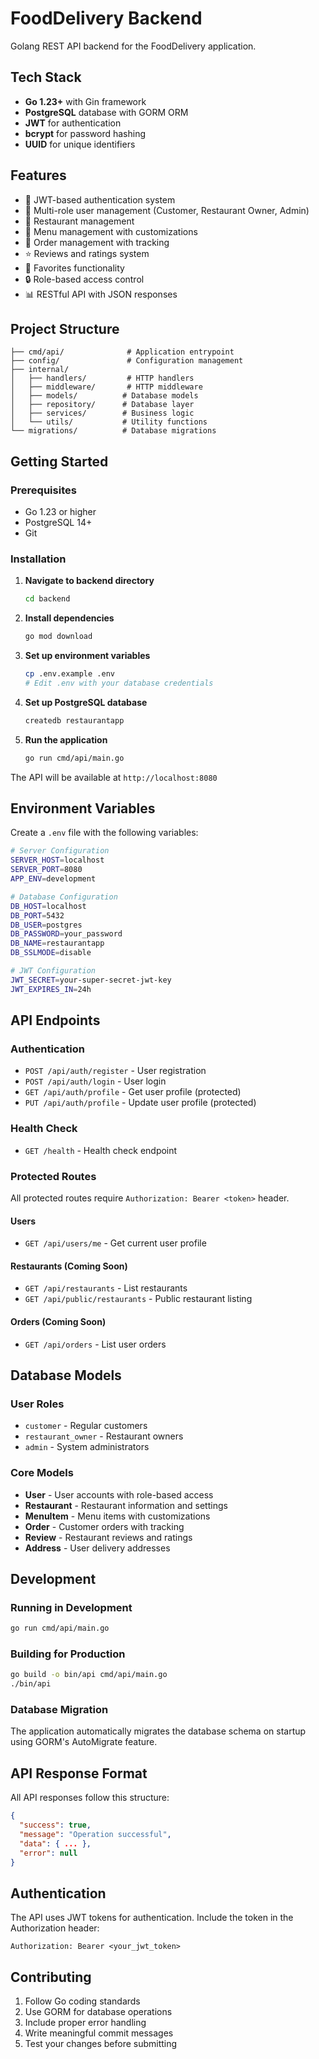 # FoodDelivery Backend

Golang REST API backend for the FoodDelivery application.

## Tech Stack

- **Go 1.23+** with Gin framework
- **PostgreSQL** database with GORM ORM
- **JWT** for authentication
- **bcrypt** for password hashing
- **UUID** for unique identifiers

## Features

- 🔐 JWT-based authentication system
- 👥 Multi-role user management (Customer, Restaurant Owner, Admin)
- 🏪 Restaurant management
- 🍕 Menu management with customizations
- 📝 Order management with tracking
- ⭐ Reviews and ratings system
- 💫 Favorites functionality
- 🔒 Role-based access control
- 📊 RESTful API with JSON responses

## Project Structure

```
├── cmd/api/              # Application entrypoint
├── config/               # Configuration management
├── internal/
│   ├── handlers/         # HTTP handlers
│   ├── middleware/       # HTTP middleware
│   ├── models/          # Database models
│   ├── repository/      # Database layer
│   ├── services/        # Business logic
│   └── utils/           # Utility functions
└── migrations/          # Database migrations
```

## Getting Started

### Prerequisites

- Go 1.23 or higher
- PostgreSQL 14+
- Git

### Installation

1. **Navigate to backend directory**
   ```bash
   cd backend
   ```

2. **Install dependencies**
   ```bash
   go mod download
   ```

3. **Set up environment variables**
   ```bash
   cp .env.example .env
   # Edit .env with your database credentials
   ```

4. **Set up PostgreSQL database**
   ```bash
   createdb restaurantapp
   ```

5. **Run the application**
   ```bash
   go run cmd/api/main.go
   ```

The API will be available at `http://localhost:8080`

## Environment Variables

Create a `.env` file with the following variables:

```bash
# Server Configuration
SERVER_HOST=localhost
SERVER_PORT=8080
APP_ENV=development

# Database Configuration
DB_HOST=localhost
DB_PORT=5432
DB_USER=postgres
DB_PASSWORD=your_password
DB_NAME=restaurantapp
DB_SSLMODE=disable

# JWT Configuration
JWT_SECRET=your-super-secret-jwt-key
JWT_EXPIRES_IN=24h
```

## API Endpoints

### Authentication
- `POST /api/auth/register` - User registration
- `POST /api/auth/login` - User login
- `GET /api/auth/profile` - Get user profile (protected)
- `PUT /api/auth/profile` - Update user profile (protected)

### Health Check
- `GET /health` - Health check endpoint

### Protected Routes
All protected routes require `Authorization: Bearer <token>` header.

#### Users
- `GET /api/users/me` - Get current user profile

#### Restaurants (Coming Soon)
- `GET /api/restaurants` - List restaurants
- `GET /api/public/restaurants` - Public restaurant listing

#### Orders (Coming Soon)
- `GET /api/orders` - List user orders

## Database Models

### User Roles
- `customer` - Regular customers
- `restaurant_owner` - Restaurant owners
- `admin` - System administrators

### Core Models
- **User** - User accounts with role-based access
- **Restaurant** - Restaurant information and settings
- **MenuItem** - Menu items with customizations
- **Order** - Customer orders with tracking
- **Review** - Restaurant reviews and ratings
- **Address** - User delivery addresses

## Development

### Running in Development
```bash
go run cmd/api/main.go
```

### Building for Production
```bash
go build -o bin/api cmd/api/main.go
./bin/api
```

### Database Migration
The application automatically migrates the database schema on startup using GORM's AutoMigrate feature.

## API Response Format

All API responses follow this structure:

```json
{
  "success": true,
  "message": "Operation successful",
  "data": { ... },
  "error": null
}
```

## Authentication

The API uses JWT tokens for authentication. Include the token in the Authorization header:

```
Authorization: Bearer <your_jwt_token>
```

## Contributing

1. Follow Go coding standards
2. Use GORM for database operations
3. Include proper error handling
4. Write meaningful commit messages
5. Test your changes before submitting